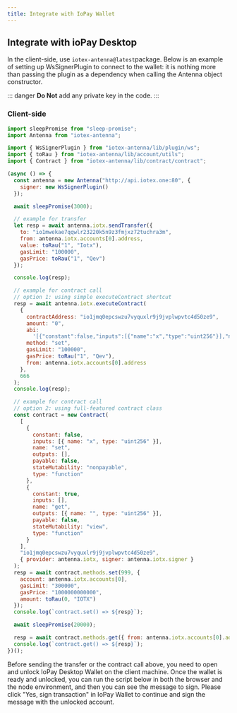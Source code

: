 ```yaml
---
title: Integrate with IoPay Wallet
---
```


## Integrate with ioPay Desktop

In the client-side, use `iotex-antenna@latest`package. Below is an example of setting up WsSignerPlugin to connect to the wallet: it is nothing more than passing the plugin as a dependency when calling the Antenna object constructor.

::: danger
**Do Not** add any private key in the code.
:::

### Client-side

```js
import sleepPromise from "sleep-promise";
import Antenna from "iotex-antenna";

import { WsSignerPlugin } from "iotex-antenna/lib/plugin/ws";
import { toRau } from "iotex-antenna/lib/account/utils";
import { Contract } from "iotex-antenna/lib/contract/contract";

(async () => {
  const antenna = new Antenna("http://api.iotex.one:80", {
    signer: new WsSignerPlugin()
  });

  await sleepPromise(3000);

  // example for transfer
  let resp = await antenna.iotx.sendTransfer({
    to: "io1mwekae7qqwlr23220k5n9z3fmjxz72tuchra3m",
    from: antenna.iotx.accounts[0].address,
    value: toRau("1", "Iotx"),
    gasLimit: "100000",
    gasPrice: toRau("1", "Qev")
  });

  console.log(resp);

  // example for contract call
  // option 1: using simple executeContract shortcut
  resp = await antenna.iotx.executeContract(
    {
      contractAddress: "io1jmq0epcswzu7vyquxlr9j9jvplwpvtc4d50ze9",
      amount: "0",
      abi:
        '[{"constant":false,"inputs":[{"name":"x","type":"uint256"}],"name":"set","outputs":[],"payable":false,"stateMutability":"nonpayable","type":"function"},{"constant":true,"inputs":[],"name":"get","outputs":[{"name":"","type":"uint256"}],"payable":false,"stateMutability":"view","type":"function"}]',
      method: "set",
      gasLimit: "100000",
      gasPrice: toRau("1", "Qev"),
      from: antenna.iotx.accounts[0].address
    },
    666
  );
  console.log(resp);

  // example for contract call
  // option 2: using full-featured contract class
  const contract = new Contract(
    [
      {
        constant: false,
        inputs: [{ name: "x", type: "uint256" }],
        name: "set",
        outputs: [],
        payable: false,
        stateMutability: "nonpayable",
        type: "function"
      },
      {
        constant: true,
        inputs: [],
        name: "get",
        outputs: [{ name: "", type: "uint256" }],
        payable: false,
        stateMutability: "view",
        type: "function"
      }
    ],
    "io1jmq0epcswzu7vyquxlr9j9jvplwpvtc4d50ze9",
    { provider: antenna.iotx, signer: antenna.iotx.signer }
  );
  resp = await contract.methods.set(999, {
    account: antenna.iotx.accounts[0],
    gasLimit: "300000",
    gasPrice: "1000000000000",
    amount: toRau(0, "IOTX")
  });
  console.log(`contract.set() => ${resp}`);

  await sleepPromise(20000);

  resp = await contract.methods.get({ from: antenna.iotx.accounts[0].address });
  console.log(`contract.get() => ${resp}`);
})();
```

Before sending the transfer or the contract call above, you need to open and unlock IoPay Desktop Wallet on the client machine. Once the wallet is ready and unlocked, you can run the script below in both the browser and the node environment, and then you can see the message to sign. Please click "Yes, sign transaction" in IoPay Wallet to continue and sign the message with the unlocked account.
